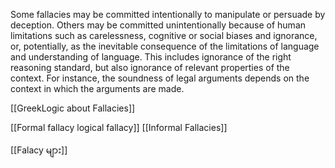 
Some fallacies may be committed intentionally to manipulate or persuade by deception. Others may be committed unintentionally because of human limitations such as carelessness, cognitive or social biases and ignorance, or, potentially, as the inevitable consequence of the limitations of language and understanding of language. This includes ignorance of the right reasoning standard, but also ignorance of relevant properties of the context. For instance, the soundness of legal arguments depends on the context in which the arguments are made.

[[GreekLogic about Fallacies]]


[[Formal fallacy  logical fallacy]]
[[Informal Fallacies]]


[[Falacy များ]]



